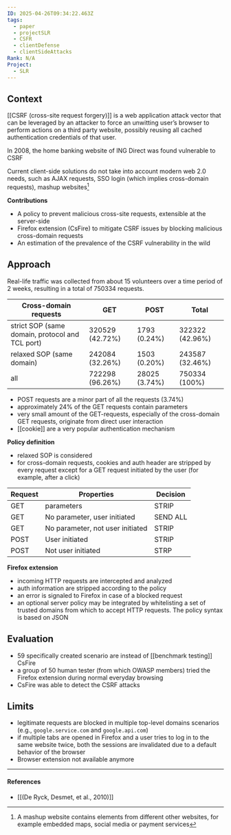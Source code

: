 ```yaml
---
ID: 2025-04-26T09:34:22.463Z
tags:
  - paper
  - projectSLR
  - CSFR
  - clientDefense
  - clientSideAttacks
Rank: N/A
Project:
  - SLR
---
```

## Context

[[CSRF (cross-site request forgery)]] is a web application attack vector that can be leveraged by an attacker to force an unwitting user’s browser to perform actions on a third party website, possibly reusing all cached authentication credentials of that user.

In 2008, the home banking website of ING Direct was found vulnerable to CSRF

Current client-side solutions do not take into account modern web 2.0 needs, such as AJAX requests, SSO login (which implies cross-domain requests), mashup websites[^1]

**Contributions**
- A policy to prevent malicious cross-site requests, extensible at the server-side 
- Firefox extension (CsFire) to mitigate CSRF issues by blocking malicious cross-domain requests
- An estimation of the prevalence of the CSRF vulnerability in the wild

## Approach

Real-life traffic was collected from about 15 volunteers over a time period of 2 weeks, resulting in a total of 750334 requests.

| Cross-domain requests                           | GET             | POST          | Total           |
| ----------------------------------------------- | --------------- | ------------- | --------------- |
| strict SOP (same domain, protocol and TCL port) | 320529 (42.72%) | 1793 (0.24%)  | 322322 (42.96%) |
| relaxed SOP (same domain)                       | 242084 (32.26%) | 1503 (0.20%)  | 243587 (32.46%) |
| all                                             | 722298 (96.26%) | 28025 (3.74%) | 750334 (100%)   |
- POST requests are a minor part of all the requests (3.74%)
- approximately 24% of the GET requests contain parameters
- very small amount of the GET-requests, especially of the cross-domain GET requests, originate from direct user interaction
- [[cookie]] are a very popular authentication mechanism

**Policy definition**
- relaxed SOP is considered
- for cross-domain requests, cookies and auth header are stripped by every request except for a GET request initiated by the user (for example, after a click)

| Request | Properties                       | Decision |
| ------- | -------------------------------- | -------- |
| GET     | parameters                       | STRIP    |
| GET     | No parameter, user initiated     | SEND ALL |
| GET     | No parameter, not user initiated | STRIP    |
| POST    | User initiated                   | STRIP    |
| POST    | Not user initiated               | STRP     |

**Firefox extension**
- incoming HTTP requests are intercepted and analyzed
- auth information are stripped according to the policy
- an error is signaled to Firefox in case of a blocked request
- an optional server policy may be integrated by whitelisting a set of trusted domains from which to accept HTTP requests. The policy syntax is based on JSON

## Evaluation

- 59 specifically created scenario are instead of [[benchmark testing]] CsFire
- a group of 50 human tester (from which OWASP members) tried the Firefox extension during normal everyday browsing
- CsFire was able to detect the CSRF attacks

## Limits

- legitimate requests are blocked in multiple top-level domains scenarios (e.g., `google.service.com` and `google.api.com`)
- if multiple tabs are opened in Firefox and a user tries to log in to the same website twice, both the sessions are invalidated due to a default behavior of the browser
- Browser extension not available anymore

---
#### References
- [[(De Ryck, Desmet, et al., 2010)]]

[^1]: A mashup website contains elements from different other websites, for example embedded maps, social media or payment services
